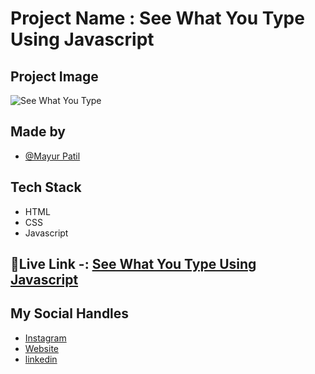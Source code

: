 # Project Name : See What You Type Using Javascript 

## Project Image 

![ See What You Type ](https://i.ibb.co/RzHs84H/screencapture-file-C-Users-mayur-Desktop-INeuron-Web-Deve-Javascript-Projects-Javascript-7-Projects.png)

## Made by 

- [@Mayur Patil](https://github.com/Mayurpatillll)

## Tech Stack

* HTML
* CSS
* Javascript 

## 🔗Live Link -: [See What You Type Using Javascript ](https://mayurpatillll.github.io/See-What-You-Type-Project-Javascript)


## My Social Handles 

 * [Instagram ](https://www.instagram.com/iam.mayurpatil/)
 * [Website ](https://mayurpatil.online)
 * [linkedin](linkedin.com/in/mayur-patil-715878245/)


